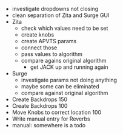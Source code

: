- investigate dropdowns not closing
- clean separation of Zita and Surge GUI
- Zita
  - check which values need to be set
  - create knobs
  - create APVTS params
  - connect those
  - pass values to algorithm
  - compare agains original algorithm
    - get JACK up and running again
- Surge
  - investigate params not doing anything
  - maybe some can be eliminated
  - compare against original algorithm
- Create Backdrops 150
- Create Backdrops 100
- Move Knobs to correct location 100
- Write manual entry for Reverbs 
- manual: somewhere is a todo